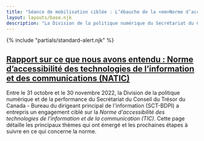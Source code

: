 ```yaml
---
title: "Séance de mobilisation ciblée : L’ébauche de la <em>Norme d’accessibilité des technologies de l’information et des communications (<abbr>TIC</abbr>)</em>"
layout: layouts/base.njk
description: "La Division de la politique numérique du Secrétariat du Conseil du Trésor souhaite obtenir des renseignements ciblés sur la première phase de la <a href='./standard'><em>Norme d’accessibilité des technologies de l’information et des communications (<abbr title='technologies de l’information et des communications'>TIC</abbr>)</em></a>. Ce site Web est l’endroit où vous pouvez fournir une rétroaction pour aider à rendre les <abbr title='technologies de l’information et des communications'>TIC</abbr> du gouvernement du Canada utilisables par tous."
---
```


{% include "partials/standard-alert.njk" %}

<div class="row wb-eqht mrgn-tp-lg">

  <div class="col-md-6">
    <h2 class="h3"><a href="./what_we_heard_report">Rapport sur ce que nous avons entendu : Norme d’accessibilité des technologies de l’information et des communications (NATIC)</a></h2>
Entre le 31 octobre et le 30 novembre 2022, la Division de la politique numérique et de la performance du Secrétariat du Conseil du Trésor du Canada - Bureau du dirigeant principal de l'information (<abbr>SCT-BDPI</abbr>) a entrepris un engagement ciblé sur la <em>Norme d'accessibilité des technologies de l'information et de la communication (<abbr>TIC</abbr>)</em>. Cette page détaille les principaux thèmes qui ont émergé et les prochaines étapes à suivre en ce qui concerne la norme.
  </div>

</div>

